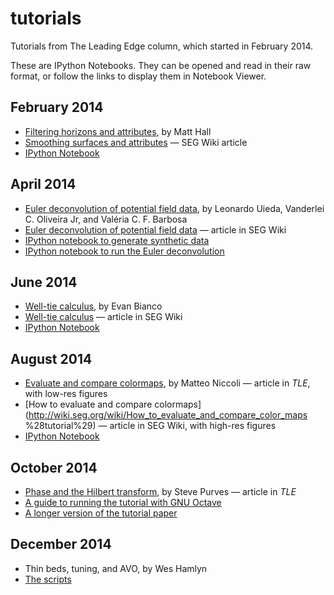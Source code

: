 # tutorials

Tutorials from The Leading Edge column, which started in February 2014.

These are IPython Notebooks. They can be opened and read in their raw format, or follow the links to display them in Notebook Viewer.

## February 2014
- [Filtering horizons and attributes](http://dx.doi.org/10.1190/tle33020128.1), by Matt Hall
- [Smoothing surfaces and attributes](http://wiki.seg.org/wiki/Smoothing_surfaces_and_attributes_%28tutorial%29) — SEG Wiki article
- [IPython Notebook](http://nbviewer.ipython.org/github/seg/tutorials/blob/master/1402_Smoothing_surfaces/1402_Smoothing_surfaces.ipynb)

## April 2014
- [Euler deconvolution of potential field data](http://library.seg.org/doi/abs/10.1190/tle33040448.1), by Leonardo Uieda, Vanderlei C. Oliveira Jr, and Valéria C. F. Barbosa
- [Euler deconvolution of potential field data](http://wiki.seg.org/wiki/Euler_deconvolution_of_potential_field_data_%28tutorial%29) — article in SEG Wiki
- [IPython notebook to generate synthetic data](http://nbviewer.ipython.org/github/seg/tutorials/blob/master/1404_Euler_deconvolution/create_synthetic_data.ipynb)
- [IPython notebook to run the Euler deconvolution](http://nbviewer.ipython.org/github/seg/tutorials/blob/master/1404_Euler_deconvolution/euler-deconvolution-examples.ipynb)

## June 2014
- [Well-tie calculus](http://library.seg.org/doi/abs/10.1190/tle33060674.1), by Evan Bianco
- [Well-tie calculus](http://wiki.seg.org/wiki/Well_tie_calculus_%28tutorial%29) — article in SEG Wiki
- [IPython Notebook](http://nbviewer.org/github/seg/tutorials/blob/master/1406_Make_a_synthetic/how_to_make_synthetic.ipynb)

## August 2014
- [Evaluate and compare colormaps](http://library.seg.org/doi/abs/10.1190/tle33080910.1), by Matteo Niccoli — article in *TLE*, with low-res figures
- [How to evaluate and compare colormaps](http://wiki.seg.org/wiki/How_to_evaluate_and_compare_color_maps %28tutorial%29) — article in SEG Wiki, with high-res figures
- [IPython Notebook](http://nbviewer.ipython.org/github/mycarta/tutorials/blob/master/1408_Evaluate_and_compare_colormaps/How_to_evaluate_and_compare_colormaps.ipynb)

## October 2014
- [Phase and the Hilbert transform](http://www.tleonline.org/theleadingedge/october_2014?folio=1164#pg94), by Steve Purves &mdash; article in *TLE*
- [A guide to running the tutorial with GNU Octave](1410_Phase/readme.md)
- [A longer version of the tutorial paper](https://github.com/seg/tutorials/raw/master/1410_Phase/purves_tutorial_long.pdf)

## December 2014
- Thin beds, tuning, and AVO, by Wes Hamlyn
- [The scripts](https://github.com/seg/tutorials/raw/master/1412_Tuning_and_AVO)

